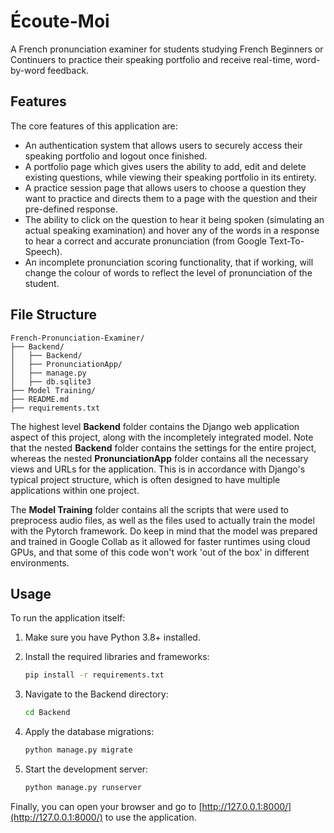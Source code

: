# Écoute-Moi 
A French pronunciation examiner for students studying French Beginners or Continuers to practice their speaking portfolio and receive real-time, word-by-word feedback.

## Features
The core features of this application are:
- An authentication system that allows users to securely access their speaking portfolio and logout once finished.
- A portfolio page which gives users the ability to add, edit and delete existing questions, while viewing their speaking portfolio in its entirety.
- A practice session page that allows users to choose a question they want to practice and directs them to a page with the question and their pre-defined response.
- The ability to click on the question to hear it being spoken (simulating an actual speaking examination) and hover any of the words in a response to hear a correct and accurate pronunciation (from Google Text-To-Speech).
- An incomplete pronunciation scoring functionality, that if working, will change the colour of words to reflect the level of pronunciation of the student.

## File Structure

```plaintext
French-Pronunciation-Examiner/
├── Backend/
│   ├── Backend/          
│   ├── PronunciationApp/ 
│   ├── manage.py
│   ├── db.sqlite3
├── Model Training/
├── README.md
├── requirements.txt
```
The highest level **Backend** folder contains the Django web application aspect of this project, along with the incompletely integrated model. Note that the nested **Backend** folder contains the settings for the entire project, whereas the nested **PronunciationApp** folder contains all the necessary views and URLs for the application. This is in accordance with Django's typical project structure, which is often designed to have multiple applications within one project.

The **Model Training** folder contains all the scripts that were used to preprocess audio files, as well as the files used to actually train the model with the Pytorch framework. Do keep in mind that the model was prepared and trained in Google Collab as it allowed for faster runtimes using cloud GPUs, and that some of this code won't work 'out of the box' in different environments.

## Usage
To run the application itself:

1. Make sure you have Python 3.8+ installed.
2. Install the required libraries and frameworks:

   ```bash
   pip install -r requirements.txt
   ```
3. Navigate to the Backend directory:
   ```bash
   cd Backend
   ```
4. Apply the database migrations:
   ```bash
   python manage.py migrate
   ```
5. Start the development server:
   ```bash
   python manage.py runserver
   ```
Finally, you can open your browser and go to [http://127.0.0.1:8000/](http://127.0.0.1:8000/) to use the application.